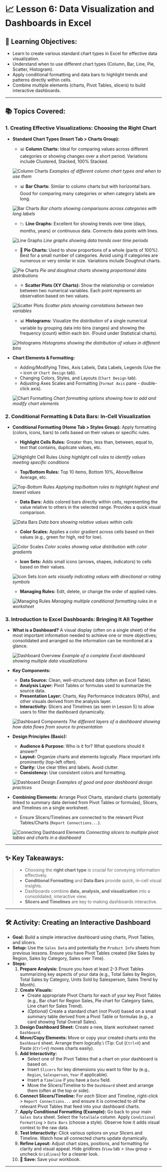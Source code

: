 # 📈 Lesson 6: Data Visualization and Dashboards in Excel

## 🎯 Learning Objectives:

* Learn to create various standard chart types in Excel for effective data visualization.
* Understand when to use different chart types (Column, Bar, Line, Pie, Scatter, Histogram).
* Apply conditional formatting and data bars to highlight trends and patterns directly within cells.
* Combine multiple elements (charts, Pivot Tables, slicers) to build interactive dashboards.

---

## 📚 Topics Covered:

### 1. Creating Effective Visualizations: Choosing the Right Chart

* **Standard Chart Types (Insert Tab > Charts Group):**

  * 📊 **Column Charts:** Ideal for comparing values across different categories or showing changes over a short period. Variations include Clustered, Stacked, 100% Stacked.

  ![Column Charts](./Images/Lesson6/column_charts.png)
  *Examples of different column chart types and when to use them*

  * 📊 **Bar Charts:** Similar to column charts but with horizontal bars. Good for comparing many categories or when category labels are long.

  ![Bar Charts](./Images/Lesson6/bar_charts.png)
  *Bar charts showing comparisons across categories with long labels*

  * 📉 **Line Graphs:** Excellent for showing trends over time (days, months, years) or continuous data. Connects data points with lines.

  ![Line Graphs](./Images/Lesson6/line_graphs.png)
  *Line graphs showing data trends over time periods*

  * 🧁 **Pie Charts:** Used to show proportions of a whole (parts of 100%). Best for a small number of categories. Avoid using if categories are numerous or very similar in size. Variations include Doughnut charts.

  ![Pie Charts](./Images/Lesson6/pie_charts.png)
  *Pie and doughnut charts showing proportional data distributions*

  * ⚛️ **Scatter Plots (XY Charts):** Show the relationship or correlation between two numerical variables. Each point represents an observation based on two values.

  ![Scatter Plots](./Images/Lesson6/scatter_plots.png)
  *Scatter plots showing correlations between two variables*

  * 📊 **Histograms:** Visualize the distribution of a single numerical variable by grouping data into bins (ranges) and showing the frequency (count) within each bin. (Found under Statistical charts).

  ![Histograms](./Images/Lesson6/histograms.png)
  *Histograms showing the distribution of values in different bins*
* **Chart Elements & Formatting:**

  * Adding/Modifying Titles, Axis Labels, Data Labels, Legends (Use the `+` icon or `Chart Design` tab).
  * Changing Colors, Styles, and Layouts (`Chart Design` tab).
  * Adjusting Axes Scales and Formatting (`Format Axis` pane - double-click axis).

  ![Chart Formatting](./Images/Lesson6/chart_formatting.png)
  *Chart formatting options showing how to add and modify chart elements*

### 2. Conditional Formatting & Data Bars: In-Cell Visualization

* **Conditional Formatting (Home Tab > Styles Group):** Apply formatting (colors, icons, bars) to cells based on their values or specific rules.

  * **Highlight Cells Rules:** Greater than, less than, between, equal to, text that contains, duplicate values, etc.

  ![Highlight Cell Rules](./Images/Lesson6/highlight_cell_rules.png)
  *Using highlight cell rules to identify values meeting specific conditions*

  * **Top/Bottom Rules:** Top 10 items, Bottom 10%, Above/Below Average, etc.

  ![Top-Bottom Rules](./Images/Lesson6/top_bottom_rules.png)
  *Applying top/bottom rules to highlight highest and lowest values*

  * **Data Bars:** Adds colored bars directly within cells, representing the value relative to others in the selected range. Provides a quick visual comparison.

  ![Data Bars](./Images/Lesson6/data_bars.png)
  *Data bars showing relative values within cells*

  * **Color Scales:** Applies a color gradient across cells based on their values (e.g., green for high, red for low).

  ![Color Scales](./Images/Lesson6/color_scales.png)
  *Color scales showing value distribution with color gradients*

  * **Icon Sets:** Adds small icons (arrows, shapes, indicators) to cells based on their values.

  ![Icon Sets](./Images/Lesson6/icon_sets.png)
  *Icon sets visually indicating values with directional or rating symbols*

  * **Managing Rules:** Edit, delete, or change the order of applied rules.

  ![Managing Rules](./Images/Lesson6/manage_rules.png)
  *Managing multiple conditional formatting rules in a worksheet*

### 3. Introduction to Excel Dashboards: Bringing It All Together

* **What is a Dashboard?** A visual display (often on a single sheet) of the most important information needed to achieve one or more objectives; consolidated and arranged so the information can be monitored at a glance.

  ![Dashboard Overview](./Images/Lesson6/dashboard_overview.png)
  *Example of a complete Excel dashboard showing multiple data visualizations*
* **Key Components:**

  * **Data Source:** Clean, well-structured data (often an Excel Table).
  * **Analysis Layer:** Pivot Tables or formulas used to summarize the source data.
  * **Presentation Layer:** Charts, Key Performance Indicators (KPIs), and other visuals derived from the analysis layer.
  * **Interactivity:** Slicers and Timelines (as seen in Lesson 5) to allow users to filter the dashboard dynamically.

  ![Dashboard Components](./Images/Lesson6/dashboard_components.png)
  *The different layers of a dashboard showing how data flows from source to presentation*
* **Design Principles (Basic):**

  * **Audience & Purpose:** Who is it for? What questions should it answer?
  * **Layout:** Organize charts and elements logically. Place important info prominently (top-left often).
  * **Clarity:** Use clear titles and labels. Avoid clutter.
  * **Consistency:** Use consistent colors and formatting.

  ![Dashboard Design](./Images/Lesson6/dashboard_design.png)
  *Examples of good and poor dashboard design practices*
* **Combining Elements:** Arrange Pivot Charts, standard charts (potentially linked to summary data derived from Pivot Tables or formulas), Slicers, and Timelines on a single worksheet.

  * Ensure Slicers/Timelines are connected to the relevant Pivot Tables/Charts (`Report Connections...`).

  ![Connecting Dashboard Elements](./Images/Lesson6/connecting_elements.png)
  *Connecting slicers to multiple pivot tables and charts in a dashboard*

---

## ✨ Key Takeaways:

> * Choosing the **right chart type** is crucial for conveying information effectively.
> * **Conditional Formatting** and **Data Bars** provide quick, in-cell visual insights.
> * Dashboards combine **data, analysis, and visualization** into a consolidated, interactive view.
> * **Slicers and Timelines** are key to making dashboards interactive.

---

## 🛠️ Activity: Creating an Interactive Dashboard

* **Goal:** Build a simple interactive dashboard using charts, Pivot Tables, and slicers.
* **Setup:** Use the `Sales Data` and potentially the `Product Info` sheets from previous lessons. Ensure you have Pivot Tables created (like Sales by Region, Sales by Category, Sales over Time).
* **Steps:**
  1. **Prepare Analysis:** Ensure you have at least 2-3 Pivot Tables summarizing key aspects of your data (e.g., Total Sales by Region, Total Sales by Category, Units Sold by Salesperson, Sales Trend by Month).
  2. **Create Visuals:**
     * Create appropriate Pivot Charts for each of your key Pivot Tables (e.g., Bar chart for Region Sales, Pie chart for Category Sales, Line chart for Sales Trend).
     * *(Optional)* Create a standard chart (not Pivot) based on a small summary table derived from a Pivot Table or formulas (e.g., a card showing Total Overall Sales).
  3. **Design Dashboard Sheet:** Create a new, blank worksheet named `Dashboard`.
  4. **Move/Copy Elements:** Move or copy your created charts onto the `Dashboard` sheet. Arrange them logically.\ (Tip: Cut (`Ctrl+X`) and Paste (`Ctrl+V`) moves charts easily).
  5. **Add Interactivity:**
     * Select one of the Pivot Tables that a chart on your dashboard is based on.
     * Insert `Slicers` for key dimensions you want to filter by (e.g., `Region`, `Salesperson`, `Year` if applicable).
     * Insert a `Timeline` if you have a `Date` field.
     * Move the Slicers/Timeline to the `Dashboard` sheet and arrange them (often at the top or side).
  6. **Connect Slicers/Timeline:** For *each* Slicer and Timeline, right-click > `Report Connections...` and ensure it is connected to *all* the relevant Pivot Tables that feed into your dashboard charts.
  7. **Apply Conditional Formatting (Example):** Go back to your main `Sales Data` sheet. Select the `TotalSale` column. Apply `Conditional Formatting` > `Data Bars` (choose a style). Observe how it adds visual context to the raw data.
  8. **Test Interactivity:** Click various options on your Slicers and Timeline. Watch how all connected charts update dynamically.
  9. **Refine Layout:** Adjust chart sizes, positions, and formatting for clarity and visual appeal. Hide gridlines (`View` tab > `Show` group > uncheck `Gridlines`) for a cleaner look.
  10. 💾 **Save:** Save your workbook.

---
